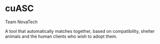 # cuASC

Team NovaTech

A tool that  automatically matches together, based on compatibility, shelter animals and the human clients who wish to  adopt them.
